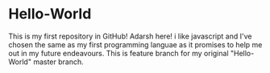 # Hello-World
This is my first repository in GitHub!
Adarsh here! i like javascript and I've chosen the same as my first programming languae as it promises to help me out in my future endeavours.
This is feature branch for my original "Hello-World" master branch.
